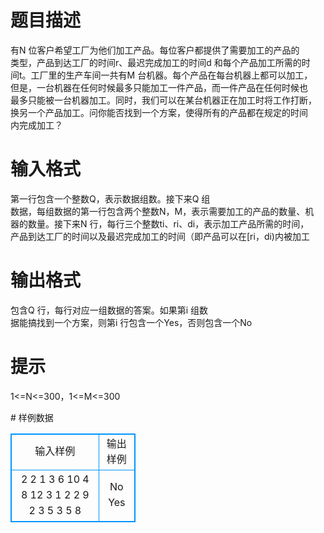 # 

 
 # 题目描述 
<p>
有N 位客户希望工厂为他们加工产品。每位客户都提供了需要加工的产品的<br>类型，产品到达工厂的时间r、最迟完成加工的时间d 和每个产品加工所需的时<br>间t。工厂里的生产车间一共有M 台机器。每个产品在每台机器上都可以加工，<br>但是，一台机器在任何时候最多只能加工一件产品，而一件产品在任何时候也<br>最多只能被一台机器加工。同时，我们可以在某台机器正在加工时将工作打断，<br>换另一个产品加工。问你能否找到一个方案，使得所有的产品都在规定的时间<br>内完成加工？<br></p> 

 
 # 输入格式 
<p>
第一行包含一个整数Q，表示数据组数。接下来Q 组<br>数据，每组数据的第一行包含两个整数N，M，表示需要加工的产品的数量、机<br>器的数量。接下来N 行，每行三个整数ti、ri、di，表示加工产品所需的时间，<br>产品到达工厂的时间以及最迟完成加工的时间（即产品可以在[ri，di)内被加工</p> 

 
 # 输出格式 
<p>
包含Q 行，每行对应一组数据的答案。如果第i 组数<br>据能搞找到一个方案，则第i 行包含一个Yes，否则包含一个No</p> 

 
 # 提示 
<p>
1<=N<=300，1<=M<=300</p> 
# 样例数据
<style>
        table,table tr th, table tr td { border:1px solid #0094ff; }
        table { width: 200px; min-height: 25px; line-height: 25px; text-align: center; border-collapse: collapse;}   
    </style>
<table>
	<tr>
		<td>输入样例</td>
		<td>输出样例</td>
	</tr>
<tr><td>2
2 1
3 6 10
4 8 12
3 1
2 2 9
2 3 5
3 5 8</td><td>No
Yes</td></tr></table>
